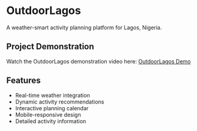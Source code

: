 # OutdoorLagos

A weather-smart activity planning platform for Lagos, Nigeria.

## Project Demonstration
Watch the OutdoorLagos demonstration video here: [OutdoorLagos Demo](https://youtu.be/fBKuxdAOEmU)

## Features
- Real-time weather integration
- Dynamic activity recommendations
- Interactive planning calendar
- Mobile-responsive design
- Detailed activity information
